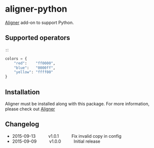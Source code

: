 # aligner-python

[Aligner](https://github.com/adrianlee44/atom-aligner) add-on to support Python.

## Supported operators
`:`:
```python
colors = {
    "red":    "ff0000",
    "blue":   "0000ff",
    "yellow": "ffff00"
}
```

## Installation
Aligner must be installed along with this package. For more information, please check out [Aligner](https://github.com/adrianlee44/atom-aligner)

## Changelog
- 2015-09-13   v1.0.1   Fix invalid copy in config
- 2015-09-09   v1.0.0   Initial release
